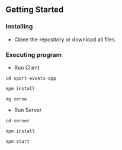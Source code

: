 ## Getting Started

### Installing

* Clone the repository or download all files.

### Executing program
* Run Client
```
cd sport-events-app
```
```
npm install
```
```
ng serve
```

* Run Server
```
cd server
```
```
npm install
```
```
npm start
```
